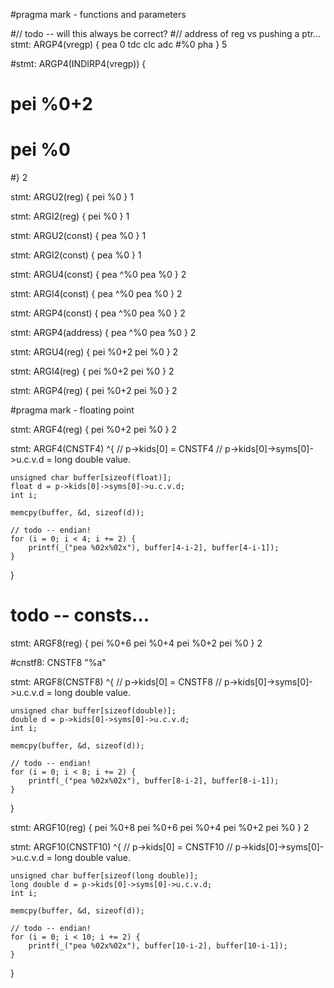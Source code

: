 #pragma mark - functions and parameters

#// todo -- will this always be correct?
#// address of reg vs pushing a ptr...
stmt: ARGP4(vregp) {
    pea 0
    tdc
    clc
    adc #%0
    pha
} 5

#stmt: ARGP4(INDIRP4(vregp)) {
#    pei %0+2
#    pei %0
#} 2



stmt: ARGU2(reg) {
    pei %0
} 1

stmt: ARGI2(reg) {
    pei %0
} 1

stmt: ARGU2(const) {
    pea %0
} 1


stmt: ARGI2(const) {
    pea %0
} 1




stmt: ARGU4(const) {
    pea ^%0
    pea %0
} 2

stmt: ARGI4(const) {
    pea ^%0
    pea %0
} 2

stmt: ARGP4(const) {
    pea ^%0
    pea %0
} 2

stmt: ARGP4(address) {
    pea ^%0
    pea %0
} 2

stmt: ARGU4(reg) {
    pei %0+2
    pei %0
} 2

stmt: ARGI4(reg) {
    pei %0+2
    pei %0
} 2

stmt: ARGP4(reg) {
    pei %0+2
    pei %0
} 2


#pragma mark - floating point

stmt: ARGF4(reg) {
    pei %0+2
    pei %0
} 2

stmt: ARGF4(CNSTF4) ^{
    // p->kids[0] = CNSTF4
    // p->kids[0]->syms[0]->u.c.v.d = long double value.

    unsigned char buffer[sizeof(float)];
    float d = p->kids[0]->syms[0]->u.c.v.d;
    int i;

    memcpy(buffer, &d, sizeof(d));

    // todo -- endian!
    for (i = 0; i < 4; i += 2) {
        printf(_("pea %02x%02x"), buffer[4-i-2], buffer[4-i-1]);
    }
}

# todo -- consts...
stmt: ARGF8(reg) {
    pei %0+6
    pei %0+4
    pei %0+2
    pei %0
} 2

#cnstf8: CNSTF8 "%a"

stmt: ARGF8(CNSTF8) ^{
    // p->kids[0] = CNSTF8
    // p->kids[0]->syms[0]->u.c.v.d = long double value.

    unsigned char buffer[sizeof(double)];
    double d = p->kids[0]->syms[0]->u.c.v.d;
    int i;

    memcpy(buffer, &d, sizeof(d));

    // todo -- endian!
    for (i = 0; i < 8; i += 2) {
        printf(_("pea %02x%02x"), buffer[8-i-2], buffer[8-i-1]);
    }
}

stmt: ARGF10(reg) {
    pei %0+8
    pei %0+6
    pei %0+4
    pei %0+2
    pei %0
} 2

stmt: ARGF10(CNSTF10) ^{
    // p->kids[0] = CNSTF10
    // p->kids[0]->syms[0]->u.c.v.d = long double value.

    unsigned char buffer[sizeof(long double)];
    long double d = p->kids[0]->syms[0]->u.c.v.d;
    int i;

    memcpy(buffer, &d, sizeof(d));

    // todo -- endian!
    for (i = 0; i < 10; i += 2) {
        printf(_("pea %02x%02x"), buffer[10-i-2], buffer[10-i-1]);
    }
}
